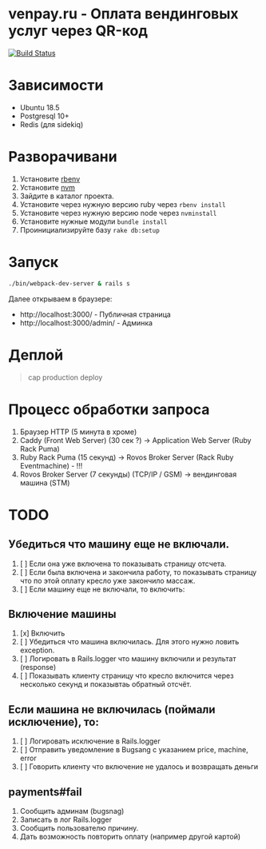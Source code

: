 # venpay.ru - Оплата вендинговых услуг через QR-код

[![Build Status](https://travis-ci.org/dapi/venpay.ru.svg?branch=master)](https://travis-ci.org/dapi/venpay.ru)

# Зависимости

* Ubuntu 18.5
* Postgresql 10+
* Redis (для sidekiq)

# Разворачивани

1. Установите [rbenv](https://github.com/rbenv/rbenv)
1. Установите [nvm](https://github.com/nvm-sh/nvm)
2. Зайдите в каталог проекта.
3. Установите через нужную версию ruby через `rbenv install`
3. Установите через нужную версию node через `nvminstall`
4. Установите нужные модули `bundle install`
5. Проинициализируйте базу `rake db:setup`

# Запуск

```bash
./bin/webpack-dev-server & rails s
```

Далее открываем в браузере:
* http://localhost:3000/ - Публичная страница
* http://localhost:3000/admin/ - Админка

# Деплой

> cap production deploy

# Процесс обработки запроса

1. Браузер HTTP (5 минута в хроме)
2. Caddy (Front Web Server) (30 сек ?) -> Application Web Server (Ruby Rack Puma)
3. Ruby Rack Puma (15 секунд) -> Rovos Broker Server (Rack Ruby Eventmachine) - !!!
4. Rovos Broker Server (7 секунды) (TCP/IP / GSM) -> вендинговая машина (STM)

# TODO

## Убедиться что машину еще не включали.
 1. [ ] Если она уже включена то показывать страницу отсчета.
 2. [ ] Если была включена и закончила работу, то показывать
    страницу что по этой оплату кресло уже закончило массаж.
 3. [ ] Если машину еще не включали, то включить:

## Включение машины

 1. [x] Включить
 2. [ ] Убедиться что машина включилась. Для этого нужно ловить exception.
 3. [ ] Логировать в Rails.logger что машину включили и результат (response)
 4. [ ] Показывать клиенту страницу что кресло включится через несколько секунд и показывтаь обратный отсчёт.

## Если машина не включилась (поймали исключение), то:

 1. [ ] Логировать исключение в Rails.logger
 2. [ ] Отправить уведомление в Bugsang с указанием price, machine, error
 3. [ ] Говорить клиенту что включение не удалось и возвращать деньги

## payments#fail

1. Сообщить админам (bugsnag)
2. Записать в лог Rails.logger
2. Сообщить пользователю причину.
3. Дать возможность повторить оплату (например другой картой)

